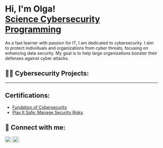 <h1>Hi, I'm Olga! <br/><a href="https://www.linkedin.com/in/olga-smolira">Science Cybersecurity </a> <a href="https://github.com/cyberolga">Programming</a> </h1>

As a fast learner with passion for IT, I am dedicated to cybersecurity. I aim to protect individuals and organizations from cyber threats, focusing on enhancing data security. My goal is to help large organizations booster their defenses against cyber attacks.

<h2>👨‍💻 Cybersecurity Projects:</h2>

------

<h2> Certifications: </h2>

- <a href="https://coursera.org/share/ac15983195b39fa2982d5445095a7feb"> Fundation of Cybersecurity </a>
- <a href="https://coursera.org/share/285a7a6f0a6a5323ac400db025a6c720"> Play It Safe: Manage Security Risks </a>

<h2> 🤳 Connect with me:</h2>

[<img align="left" alt="OlgaSmolira | LinkedIn" width="22px" src="https://cdn.jsdelivr.net/npm/simple-icons@v3/icons/linkedin.svg" />][linkedin]
[<img align="left" alt="OlgaSmolira | Instagram" width="22px" src="https://cdn.jsdelivr.net/npm/simple-icons@v3/icons/instagram.svg" />][instagram]

[instagram]: https://www.instagram.com/hello_muon/
[linkedin]: https://linkedin.com/in/olga-smolira

<!--
**cyberolga/cyberolga** is a ✨ _special_ ✨ repository because its `README.md` (this file) appears on your GitHub profile.

Here are some ideas to get you started:

- 🔭 I’m currently working on ...
- 🌱 I’m currently learning ...
- 👯 I’m looking to collaborate on ...
- 🤔 I’m looking for help with ...
- 💬 Ask me about ...
- 📫 How to reach me: ...
- 😄 Pronouns: ...
- ⚡ Fun fact: ...
-->
